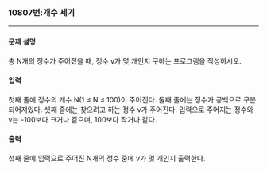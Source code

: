### 10807번:개수 세기 

***

#### 문제 설명
총 N개의 정수가 주어졌을 때, 정수 v가 몇 개인지 구하는 프로그램을 작성하시오.

#### 입력
첫째 줄에 정수의 개수 N(1 ≤ N ≤ 100)이 주어진다. 둘째 줄에는 정수가 공백으로 구분되어져있다. 셋째 줄에는 찾으려고 하는 정수 v가 주어진다. 입력으로 주어지는 정수와 v는 -100보다 크거나 같으며, 100보다 작거나 같다.

#### 출력
첫째 줄에 입력으로 주어진 N개의 정수 중에 v가 몇 개인지 출력한다.